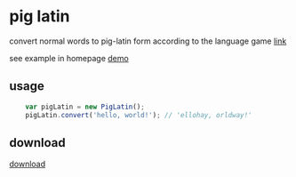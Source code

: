 # pig latin
convert normal words to pig-latin form according to the language game [link](http://en.wikipedia.org/wiki/Pig_latin)

see example in homepage [demo](http://leungwensen.github.io/js-projects/text/pig-latin/)

## usage
```javascript
    var pigLatin = new PigLatin();
    pigLatin.convert('hello, world!'); // 'ellohay, orldway!'
```

## download
[download](https://raw.github.com/leungwensen/js-projects/master/assets/js/text/pigLatin.js)
